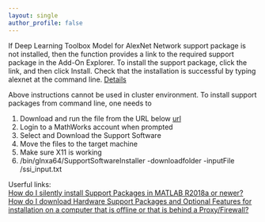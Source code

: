 ```yaml
---
layout: single
author_profile: false
---
```



If Deep Learning Toolbox Model for AlexNet Network support package is not installed, then the function provides a link to the required support package in the Add-On Explorer. To install the support package, click the link, and then click Install. Check that the installation is successful by typing alexnet at the command line.
[Details](https://www.mathworks.com/help/deeplearning/ref/alexnet.html#bvnyo6s)

Above instructions cannot be used in cluster environment. To install support packages from command line, one needs to
1. Download and run the file from the URL below [url](https://www.mathworks.com/support/install/support-software-downloader.html?s_tid=srchtitle)
1. Login to a MathWorks account when prompted
1. Select and Download the Support Software
1. Move the files to the target machine
1. Make sure X11 is working
1. <MATLAB root directory>/bin/glnxa64/SupportSoftwareInstaller -downloadfolder <pathtodownloadfolder> -inputFile <pathtoinputFile>/ssi_input.txt

Userful links:  
[How do I silently install Support Packages in MATLAB R2018a or newer?](https://www.mathworks.com/matlabcentral/answers/389223-how-do-i-silently-install-support-packages-in-matlab-r2018a-or-newer)  
[How do I download Hardware Support Packages and Optional Features for installation on a computer that is offline or that is behind a Proxy/Firewall?](https://www.mathworks.com/matlabcentral/answers/293235-how-do-i-download-hardware-support-packages-and-optional-features-for-installation-on-a-computer-tha)
